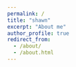 ```yaml
---
permalink: /
title: "shawn"
excerpt: "About me"
author_profile: true
redirect_from: 
  - /about/
  - /about.html
---
```


